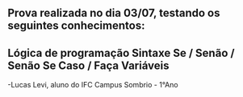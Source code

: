 Prova realizada no dia 03/07, testando os seguintes conhecimentos:
--------------------------------------
Lógica de programação
Sintaxe
Se / Senão / Senão Se
Caso / Faça 
Variáveis
--------------------------------------
-Lucas Levi, aluno do IFC Campus Sombrio - 1°Ano 

